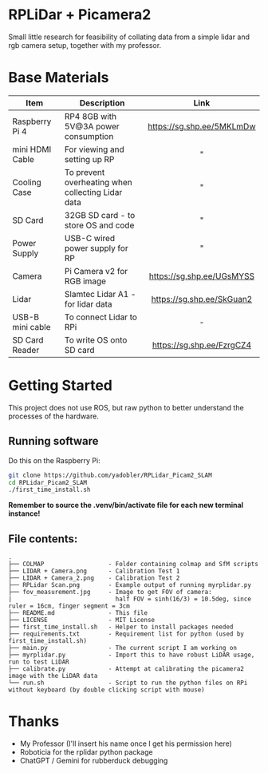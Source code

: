 # RPLiDar + Picamera2 

Small little research for feasibility of collating data from a simple lidar and rgb camera setup, together with my professor.

# Base Materials 

Item|Description|Link
----|-----------|:-:
Raspberry Pi 4|RP4 8GB with 5V@3A power consumption|https://sg.shp.ee/5MKLmDw
mini HDMI Cable|For viewing and setting up RP|"
Cooling Case|To prevent overheating when collecting Lidar data|"
SD Card|32GB SD card - to store OS and code|"
Power Supply|USB-C wired power supply for RP|"
Camera|Pi Camera v2 for RGB image|https://sg.shp.ee/UGsMYSS
Lidar|Slamtec Lidar A1 - for lidar data|https://sg.shp.ee/SkGuan2
USB-B mini cable|To connect Lidar to RPi|-
SD Card Reader|To write OS onto SD card|https://sg.shp.ee/FzrgCZ4

# Getting Started

This project does not use ROS, but raw python to better understand the processes of the hardware.

## Running software

Do this on the Raspberry Pi:

```bash
git clone https://github.com/yadobler/RPLidar_Picam2_SLAM
cd RPLidar_Picam2_SLAM
./first_time_install.sh
```

**Remember to source the .venv/bin/activate file for each new terminal instance!**

## File contents:

```
.
├── COLMAP                  - Folder containing colmap and SfM scripts
├── LIDAR + Camera.png      - Calibration Test 1 
├── LIDAR + Camera_2.png    - Calibration Test 2
├── RPLidar Scan.png        - Example output of running myrplidar.py 
├── fov_measurement.jpg     - Image to get FOV of camera: 
|                             half FOV = sinh(16/3) = 10.5deg, since ruler = 16cm, finger segment = 3cm
├── README.md               - This file
├── LICENSE                 - MIT License
├── first_time_install.sh   - Helper to install packages needed
├── requirements.txt        - Requirement list for python (used by first_time_install.sh)
├── main.py                 - The current script I am working on
├── myrplidar.py            - Import this to have robust LiDAR usage, run to test LiDAR
├── calibrate.py            - Attempt at calibrating the picamera2 image with the LiDAR data
└── run.sh                  - Script to run the python files on RPi without keyboard (by double clicking script with mouse)

```

# Thanks
- My Professor (I'll insert his name once I get his permission here)
- Roboticia for the rplidar python package
- ChatGPT / Gemini for rubberduck debugging